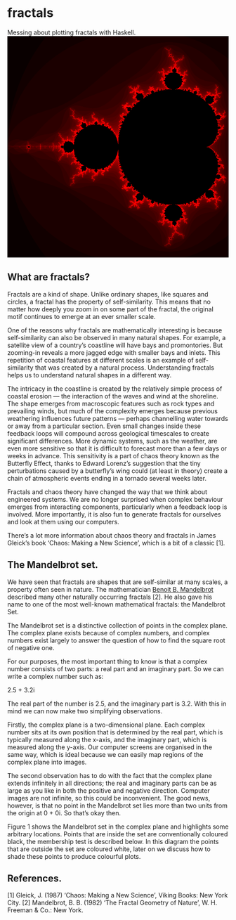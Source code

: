 # fractals
Messing about plotting fractals with Haskell.
![Main bulb of the Mandelbrot set](https://github.com/ncke/fractals/blob/c817a10e9ed66f838480e6a9e04c54699479f8a0/examples/mainbulb-900x900.png)
## What are fractals?
Fractals are a kind of shape. Unlike ordinary shapes, like squares and circles, a fractal has the property of self-similarity. This means that no matter how deeply you zoom in on some part of the fractal, the original motif continues to emerge at an ever smaller scale.

One of the reasons why fractals are mathematically interesting is because self-similarity can also be observed in many natural shapes. For example, a satellite view of a country’s coastline will have bays and promontories. But zooming-in reveals a more jagged edge with smaller bays and inlets. This repetition of coastal features at different scales is an example of self-similarity that was created by a natural process. Understanding fractals helps us to understand natural shapes in a different way.

The intricacy in the coastline is created by the relatively simple process of coastal erosion — the interaction of the waves and wind at the shoreline. The shape emerges from macroscopic features such as rock types and prevailing winds, but much of the complexity emerges because previous weathering influences future patterns — perhaps channelling water towards or away from a particular section. Even small changes inside these feedback loops will compound across geological timescales to create significant differences. More dynamic systems, such as the weather, are even more sensitive so that it is difficult to forecast more than a few days or weeks in advance.  This sensitivity is a part of chaos theory known as the Butterfly Effect, thanks to Edward Lorenz’s suggestion that the tiny perturbations caused by a butterfly’s wing could (at least in theory) create a chain of atmospheric events ending in a tornado several weeks later.

Fractals and chaos theory have changed the way that we think about engineered systems. We are no longer surprised when complex behaviour emerges from interacting components, particularly when a feedback loop is involved. More importantly, it is also fun to generate fractals for ourselves and look at them using our computers.

There’s a lot more information about chaos theory and fractals in James Gleick’s book ‘Chaos: Making a New Science’, which is a bit of a classic [1].

## The Mandelbrot set.
We have seen that fractals are shapes that are self-similar at many scales, a property often seen in nature. The mathematician [Benoit B. Mandelbrot](https://en.wikipedia.org/wiki/Benoit_Mandelbrot) described many other naturally occurring fractals [2]. He also gave his name to one of the most well-known mathematical fractals: the Mandelbrot Set.

The Mandelbrot set is a distinctive collection of points in the complex plane. The complex plane exists because of complex numbers, and complex numbers exist largely to answer the question of how to find the square root of negative one.

For our purposes, the most important thing to know is that a complex number consists of two parts: a real part and an imaginary part. So we can write a complex number such as:

2.5 + 3.2i

The real part of the number is 2.5, and the imaginary part is 3.2. With this in mind we can now make two simplifying observations.

Firstly, the complex plane is a two-dimensional plane. Each complex number sits at its own position that is determined by the real part, which is typically measured along the x-axis, and the imaginary part, which is measured along the y-axis. Our computer screens are organised in the same way, which is ideal because we can easily map regions of the complex plane into images.

The second observation has to do with the fact that the complex plane extends infinitely in all directions; the real and imaginary parts can be as large as you like in both the positive and negative direction. Computer images are not infinite, so this could be inconvenient. The good news, however, is that no point in the Mandelbrot set lies more than two units from the origin at 0 + 0i. So that’s okay then.

Figure 1 shows the Mandelbrot set in the complex plane and highlights some arbitrary locations. Points that are inside the set are conventionally coloured black, the membership test is described below. In this diagram the points that are outside the set are coloured white, later on we discuss how to shade these points to produce colourful plots.









## References.

[1] Gleick, J. (1987) ‘Chaos: Making a New Science’, Viking Books: New York City.
[2] Mandelbrot, B. B. (1982) ‘The Fractal Geometry of Nature’, W. H. Freeman & Co.: New York.
